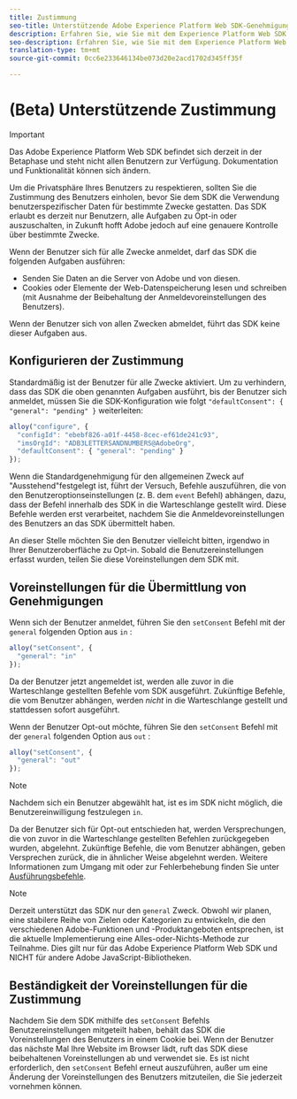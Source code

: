 ```yaml
---
title: Zustimmung
seo-title: Unterstützende Adobe Experience Platform Web SDK-Genehmigungsvoreinstellung
description: Erfahren Sie, wie Sie mit dem Experience Platform Web SDK die Voreinstellungen für die Zustimmung unterstützen.
seo-description: Erfahren Sie, wie Sie mit dem Experience Platform Web SDK die Voreinstellungen für die Zustimmung unterstützen.
translation-type: tm+mt
source-git-commit: 0cc6e233646134be073d20e2acd1702d345ff35f

---
```



# (Beta) Unterstützende Zustimmung

>[!IMPORTANT]
>
>Das Adobe Experience Platform Web SDK befindet sich derzeit in der Betaphase und steht nicht allen Benutzern zur Verfügung. Dokumentation und Funktionalität können sich ändern.

Um die Privatsphäre Ihres Benutzers zu respektieren, sollten Sie die Zustimmung des Benutzers einholen, bevor Sie dem SDK die Verwendung benutzerspezifischer Daten für bestimmte Zwecke gestatten. Das SDK erlaubt es derzeit nur Benutzern, alle Aufgaben zu Opt-in oder auszuschalten, in Zukunft hofft Adobe jedoch auf eine genauere Kontrolle über bestimmte Zwecke.

Wenn der Benutzer sich für alle Zwecke anmeldet, darf das SDK die folgenden Aufgaben ausführen:

* Senden Sie Daten an die Server von Adobe und von diesen.
* Cookies oder Elemente der Web-Datenspeicherung lesen und schreiben (mit Ausnahme der Beibehaltung der Anmeldevoreinstellungen des Benutzers).

Wenn der Benutzer sich von allen Zwecken abmeldet, führt das SDK keine dieser Aufgaben aus.

## Konfigurieren der Zustimmung

Standardmäßig ist der Benutzer für alle Zwecke aktiviert. Um zu verhindern, dass das SDK die oben genannten Aufgaben ausführt, bis der Benutzer sich anmeldet, müssen Sie die SDK-Konfiguration wie folgt `"defaultConsent": { "general": "pending" }` weiterleiten:

```javascript
alloy("configure", {
  "configId": "ebebf826-a01f-4458-8cec-ef61de241c93",
  "imsOrgId": "ADB3LETTERSANDNUMBERS@AdobeOrg",
  "defaultConsent": { "general": "pending" }
});
```

Wenn die Standardgenehmigung für den allgemeinen Zweck auf &quot;Ausstehend&quot;festgelegt ist, führt der Versuch, Befehle auszuführen, die von den Benutzeroptionseinstellungen (z. B. dem `event` Befehl) abhängen, dazu, dass der Befehl innerhalb des SDK in die Warteschlange gestellt wird. Diese Befehle werden erst verarbeitet, nachdem Sie die Anmeldevoreinstellungen des Benutzers an das SDK übermittelt haben.

An dieser Stelle möchten Sie den Benutzer vielleicht bitten, irgendwo in Ihrer Benutzeroberfläche zu Opt-in. Sobald die Benutzereinstellungen erfasst wurden, teilen Sie diese Voreinstellungen dem SDK mit.

## Voreinstellungen für die Übermittlung von Genehmigungen

Wenn sich der Benutzer anmeldet, führen Sie den `setConsent` Befehl mit der `general` folgenden Option aus `in` :

```javascript
alloy("setConsent", {
  "general": "in"
});
```

Da der Benutzer jetzt angemeldet ist, werden alle zuvor in die Warteschlange gestellten Befehle vom SDK ausgeführt. Zukünftige Befehle, die vom Benutzer abhängen, werden _nicht_ in die Warteschlange gestellt und stattdessen sofort ausgeführt.

Wenn der Benutzer Opt-out möchte, führen Sie den `setConsent` Befehl mit der `general` folgenden Option aus `out` :

```javascript
alloy("setConsent", {
  "general": "out"
});
```

>[!NOTE]
>
>Nachdem sich ein Benutzer abgewählt hat, ist es im SDK nicht möglich, die Benutzereinwilligung festzulegen `in`.

Da der Benutzer sich für Opt-out entschieden hat, werden Versprechungen, die von zuvor in die Warteschlange gestellten Befehlen zurückgegeben wurden, abgelehnt. Zukünftige Befehle, die vom Benutzer abhängen, geben Versprechen zurück, die in ähnlicher Weise abgelehnt werden. Weitere Informationen zum Umgang mit oder zur Fehlerbehebung finden Sie unter [Ausführungsbefehle](executing-commands.md).

>[!NOTE]
>
>Derzeit unterstützt das SDK nur den `general` Zweck. Obwohl wir planen, eine stabilere Reihe von Zielen oder Kategorien zu entwickeln, die den verschiedenen Adobe-Funktionen und -Produktangeboten entsprechen, ist die aktuelle Implementierung eine Alles-oder-Nichts-Methode zur Teilnahme.  Dies gilt nur für das Adobe Experience Platform Web SDK und NICHT für andere Adobe JavaScript-Bibliotheken.

## Beständigkeit der Voreinstellungen für die Zustimmung

Nachdem Sie dem SDK mithilfe des `setConsent` Befehls Benutzereinstellungen mitgeteilt haben, behält das SDK die Voreinstellungen des Benutzers in einem Cookie bei. Wenn der Benutzer das nächste Mal Ihre Website im Browser lädt, ruft das SDK diese beibehaltenen Voreinstellungen ab und verwendet sie. Es ist nicht erforderlich, den `setConsent` Befehl erneut auszuführen, außer um eine Änderung der Voreinstellungen des Benutzers mitzuteilen, die Sie jederzeit vornehmen können.